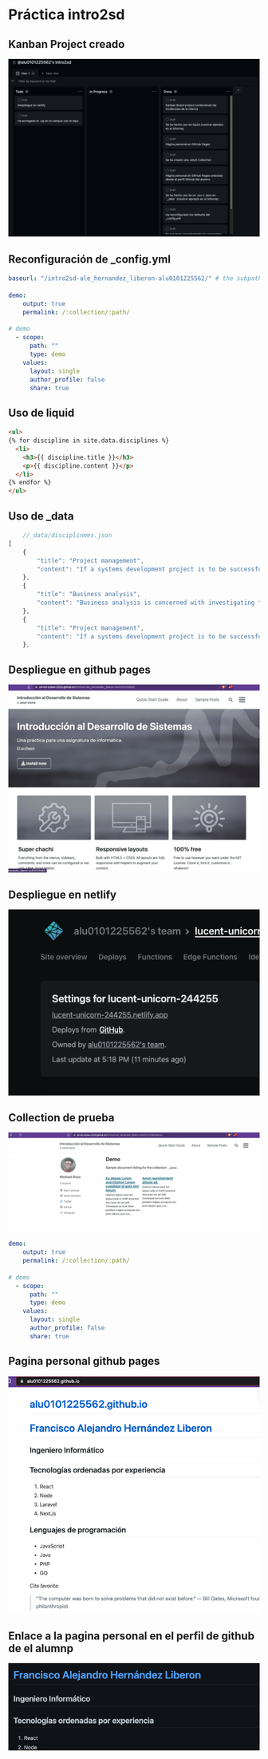 # Práctica intro2sd

## Kanban Project creado

![kanban](./mdimages/kanban.png)

## Reconfiguración de _config.yml
```yml
baseurl: "/intro2sd-ale_hernandez_liberon-alu0101225562/" # the subpath of your site, e.g. "/blog"

demo:
    output: true
    permalink: /:collection/:path/

# demo
  - scope:
      path: ""
      type: demo
    values:
      layout: single
      author_profile: false
      share: true
```
## Uso de liquid

```html
<ul>
{% for discipline in site.data.disciplines %}
  <li>
    <h3>{{ discipline.title }}</h3>
    <p>{{ discipline.content }}</p>
  </li>
{% endfor %}
</ul>
```

## Uso de _data
```js
    //_data/disciplinmes.json
[
    {
        "title": "Project management",
        "content": "If a systems development project is to be successful, technical expertise is not enough; effective project management is also required. The project manager plans the undertaking, mobilises the resources required and controls and coordinates the work"
    },
    {
        "title": "Business analysis",
        "content": "Business analysis is concerned with investigating the business situation and finding out what are the problems to be solvedor opportunities to be exploited."
    },
    {
        "title": "Project management",
        "content": "If a systems development project is to be successful, technical expertise is not enough; effective project management is also required. The project manager plans the undertaking, mobilises the resources required and controls and coordinates the work"
    },
```
## Despliegue en github pages
![ghpages](./mdimages/ghpages.png)

## Despliegue en netlify

![netlify](./mdimages/netlify.png)

## Collection de prueba

![collection](./mdimages/collection.png)

```yml
demo:
    output: true
    permalink: /:collection/:path/

# demo
  - scope:
      path: ""
      type: demo
    values:
      layout: single
      author_profile: false
      share: true
```

## Pagina personal github pages

![ppage](./mdimages/ppage.png)

## Enlace a la pagina personal en el perfil de github de el alumnp

![ppageonbio](./mdimages/ppageonbio.png)

